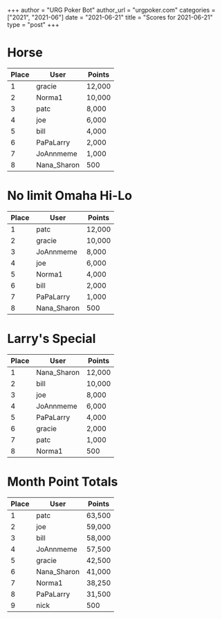 +++
author = "URG Poker Bot"
author_url = "urgpoker.com"
categories = ["2021", "2021-06"]
date = "2021-06-21"
title = "Scores for 2021-06-21"
type = "post"
+++
# Horse

| Place | User | Points |
|-------|------|--------|
| 1 | gracie | 12,000 |
| 2 | Norma1 | 10,000 |
| 3 | patc | 8,000 |
| 4 | joe | 6,000 |
| 5 | bill | 4,000 |
| 6 | PaPaLarry | 2,000 |
| 7 | JoAnnmeme | 1,000 |
| 8 | Nana_Sharon | 500 |

# No limit Omaha Hi-Lo

| Place | User | Points |
|-------|------|--------|
| 1 | patc | 12,000 |
| 2 | gracie | 10,000 |
| 3 | JoAnnmeme | 8,000 |
| 4 | joe | 6,000 |
| 5 | Norma1 | 4,000 |
| 6 | bill | 2,000 |
| 7 | PaPaLarry | 1,000 |
| 8 | Nana_Sharon | 500 |

# Larry's Special

| Place | User | Points |
|-------|------|--------|
| 1 | Nana_Sharon | 12,000 |
| 2 | bill | 10,000 |
| 3 | joe | 8,000 |
| 4 | JoAnnmeme | 6,000 |
| 5 | PaPaLarry | 4,000 |
| 6 | gracie | 2,000 |
| 7 | patc | 1,000 |
| 8 | Norma1 | 500 |

# Month Point Totals

| Place | User | Points |
|-------|------|--------|
| 1 | patc | 63,500 |
| 2 | joe | 59,000 |
| 3 | bill | 58,000 |
| 4 | JoAnnmeme | 57,500 |
| 5 | gracie | 42,500 |
| 6 | Nana_Sharon | 41,000 |
| 7 | Norma1 | 38,250 |
| 8 | PaPaLarry | 31,500 |
| 9 | nick | 500 |
